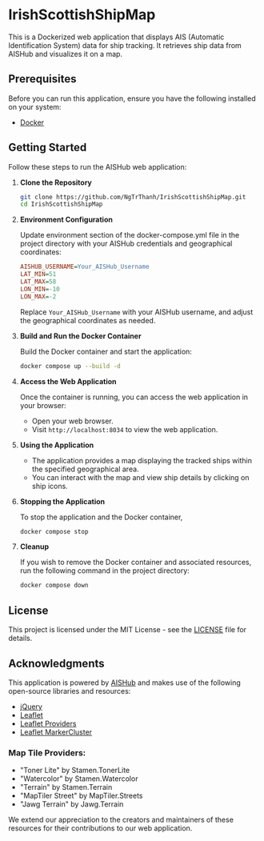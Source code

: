 # IrishScottishShipMap

This is a Dockerized web application that displays AIS (Automatic Identification System) data for ship tracking. It retrieves ship data from AISHub and visualizes it on a map.

## Prerequisites

Before you can run this application, ensure you have the following installed on your system:

- [Docker](https://www.docker.com/products/docker-desktop)

## Getting Started

Follow these steps to run the AISHub web application:

1. **Clone the Repository**

   ```bash
   git clone https://github.com/NgTrThanh/IrishScottishShipMap.git
   cd IrishScottishShipMap
   ```


2. **Environment Configuration**

   Update environment section of the docker-compose.yml file in the project directory with your AISHub credentials and geographical coordinates:

   ```ini
   AISHUB_USERNAME=Your_AISHub_Username
   LAT_MIN=51
   LAT_MAX=58
   LON_MIN=-10
   LON_MAX=-2
   ```

   Replace `Your_AISHub_Username` with your AISHub username, and adjust the geographical coordinates as needed.

3. **Build and Run the Docker Container**

   Build the Docker container and start the application:

   ```bash
   docker compose up --build -d
   ```

4. **Access the Web Application**

   Once the container is running, you can access the web application in your browser:

   - Open your web browser.
   - Visit `http://localhost:8034` to view the web application.

5. **Using the Application**

   - The application provides a map displaying the tracked ships within the specified geographical area.
   - You can interact with the map and view ship details by clicking on ship icons.

6. **Stopping the Application**

   To stop the application and the Docker container,

   ```bash
   docker compose stop
   ```

8. **Cleanup**

   If you wish to remove the Docker container and associated resources, run the following command in the project directory:

   ```bash
   docker compose down
   ```

## License

This project is licensed under the MIT License - see the [LICENSE](LICENSE) file for details.

## Acknowledgments

This application is powered by [AISHub](https://www.aishub.net/) and makes use of the following open-source libraries and resources:

- [jQuery](https://cdnjs.cloudflare.com/ajax/libs/jquery/3.6.3/jquery.min.js)
- [Leaflet](https://cdnjs.cloudflare.com/ajax/libs/leaflet/1.9.3/leaflet.js)
- [Leaflet Providers](https://cdnjs.cloudflare.com/ajax/libs/leaflet-providers/1.13.0/leaflet-providers.js)
- [Leaflet MarkerCluster](https://cdnjs.cloudflare.com/ajax/libs/leaflet.markercluster/1.5.3/leaflet.markercluster-src.min.js)

### Map Tile Providers:

- "Toner Lite" by Stamen.TonerLite
- "Watercolor" by Stamen.Watercolor
- "Terrain" by Stamen.Terrain
- "MapTiler Street" by MapTiler.Streets
- "Jawg Terrain" by Jawg.Terrain

We extend our appreciation to the creators and maintainers of these resources for their contributions to our web application.

